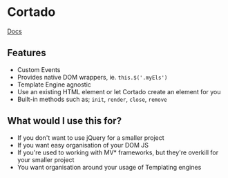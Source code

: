 # Cortado

[Docs](http://benhowdle89.github.io/cortado/)

## Features

* Custom Events
* Provides native DOM wrappers, ie. `this.$('.myEls')`
* Template Engine agnostic
* Use an existing HTML element or let Cortado create an element for you
* Built-in methods such as; `init`, `render`, `close`, `remove`

## What would I use this for?

* If you don't want to use jQuery for a smaller project
* If you want easy organisation of your DOM JS
* If you're used to working with MV* frameworks, but they're overkill for your smaller project
* You want organisation around your usage of Templating engines
